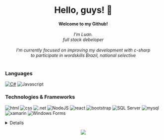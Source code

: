 <h1 align="center">Hello, guys! 👋</h1>

<p align="center">
    <b>Welcome to my Github!</b><br><br>
    <i>
        I'm Luan.<br>
        full stack debeloper<br><br>     
I'm currently focused on improving my development with c-sharp <br>
      to participate in wordskills Brazil, national selective<br>
    </i><br>
   

### Languages

[![C#](https://img.shields.io/badge/C%23-black?style=for-the-badge&logo=c-sharp&logoColor=white)](https://github.com/luan-honorio) 
![Javascript](https://img.shields.io/badge/JavaScript-black?style=for-the-badge&logo=javascript&logoColor=F7DF1E)


### Technologies & Frameworks
![html](https://img.shields.io/badge/HTML-black?style=for-the-badge&logo=html5&logoColor=white)
![css](https://img.shields.io/badge/CSS-black?&style=for-the-badge&logo=css3&logoColor=white)
![.net](https://img.shields.io/badge/.NET-black?style=for-the-badge&logo=.net&logoColor=white)
![NodeJS](https://img.shields.io/badge/node-black?style=for-the-badge&logo=Node.js)
![react](https://img.shields.io/badge/React-black?style=for-the-badge&logo=react&logoColor=61DAFB)
![bootstrap](https://img.shields.io/badge/Bootstrap-black?style=for-the-badge&logo=bootstrap&logoColor=white)
![SQL Server](https://img.shields.io/badge/SQL_Server-black?style=for-the-badge&logo=microsoft-sql-server&logoColor=white)
![ mysql](https://img.shields.io/badge/MySQL-black?style=for-the-badge&logo=mysql&logoColor=white)
![xamarin](https://img.shields.io/badge/Xamarin-black?style=for-the-badge&logo=xamarin&logoColor=white)
![Windows Forms](https://img.shields.io/badge/Windows_Forms-black?style=for-the-badge&logo=windows&logoColor=white)

<details>
<p align="center">
  <a href="https://github.com/luan-honorio">
    <img src="http://github-profile-summary-cards.vercel.app/api/cards/profile-details?username=luan-honorio&theme=transparent" />
  </a>
  <a href="https://github.com/luan-honorio">
    <img src="https://github-readme-streak-stats.herokuapp.com/?user=luan-honorio&hide_border=true&card_width=338&theme=transparent" />
  </a>
  <a href="https://github.com/luan-honorio">
    <img src="http://github-profile-summary-cards.vercel.app/api/cards/stats?username=luan-honorio&theme=transparent" />
  </a>
</p>
</details>

<p align="center">
  <a href="https://github.com/luan-honorio">
    <img src="https://komarev.com/ghpvc/?username=luan-honorio&color=blue&style=flat)" />
  </a>
</p>

